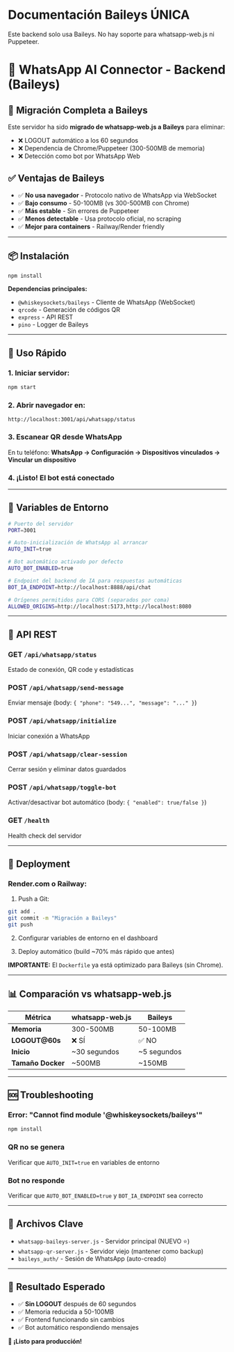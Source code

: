 # Documentación Baileys ÚNICA

Este backend solo usa Baileys. No hay soporte para whatsapp-web.js ni Puppeteer.
# 🤖 WhatsApp AI Connector - Backend (Baileys)

## 🚀 Migración Completa a Baileys

Este servidor ha sido **migrado de whatsapp-web.js a Baileys** para eliminar:
- ❌ LOGOUT automático a los 60 segundos
- ❌ Dependencia de Chrome/Puppeteer (300-500MB de memoria)
- ❌ Detección como bot por WhatsApp Web

## ✅ Ventajas de Baileys

- ✅ **No usa navegador** - Protocolo nativo de WhatsApp via WebSocket
- ✅ **Bajo consumo** - 50-100MB (vs 300-500MB con Chrome)
- ✅ **Más estable** - Sin errores de Puppeteer
- ✅ **Menos detectable** - Usa protocolo oficial, no scraping
- ✅ **Mejor para containers** - Railway/Render friendly

---

## 📦 Instalación

```bash
npm install
```

**Dependencias principales:**
- `@whiskeysockets/baileys` - Cliente de WhatsApp (WebSocket)
- `qrcode` - Generación de códigos QR
- `express` - API REST
- `pino` - Logger de Baileys

---

## 🚀 Uso Rápido

### 1. Iniciar servidor:
```bash
npm start
```

### 2. Abrir navegador en:
```
http://localhost:3001/api/whatsapp/status
```

### 3. Escanear QR desde WhatsApp
En tu teléfono: **WhatsApp → Configuración → Dispositivos vinculados → Vincular un dispositivo**

### 4. ¡Listo! El bot está conectado

---

## 🔧 Variables de Entorno

```bash
# Puerto del servidor
PORT=3001

# Auto-inicialización de WhatsApp al arrancar
AUTO_INIT=true

# Bot automático activado por defecto
AUTO_BOT_ENABLED=true

# Endpoint del backend de IA para respuestas automáticas
BOT_IA_ENDPOINT=http://localhost:8888/api/chat

# Orígenes permitidos para CORS (separados por coma)
ALLOWED_ORIGINS=http://localhost:5173,http://localhost:8080
```

---

## 📡 API REST

### GET `/api/whatsapp/status`
Estado de conexión, QR code y estadísticas

### POST `/api/whatsapp/send-message`
Enviar mensaje (body: `{ "phone": "549...", "message": "..." }`)

### POST `/api/whatsapp/initialize`
Iniciar conexión a WhatsApp

### POST `/api/whatsapp/clear-session`
Cerrar sesión y eliminar datos guardados

### POST `/api/whatsapp/toggle-bot`
Activar/desactivar bot automático (body: `{ "enabled": true/false }`)

### GET `/health`
Health check del servidor

---

## 🐳 Deployment

### Render.com o Railway:

1. Push a Git:
```bash
git add .
git commit -m "Migración a Baileys"
git push
```

2. Configurar variables de entorno en el dashboard

3. Deploy automático (build ~70% más rápido que antes)

**IMPORTANTE:** El `Dockerfile` ya está optimizado para Baileys (sin Chrome).

---

## 📊 Comparación vs whatsapp-web.js

| Métrica | whatsapp-web.js | Baileys |
|---------|----------------|---------|
| **Memoria** | 300-500MB | 50-100MB |
| **LOGOUT@60s** | ❌ SÍ | ✅ NO |
| **Inicio** | ~30 segundos | ~5 segundos |
| **Tamaño Docker** | ~500MB | ~150MB |

---

## 🆘 Troubleshooting

### Error: "Cannot find module '@whiskeysockets/baileys'"
```bash
npm install
```

### QR no se genera
Verificar que `AUTO_INIT=true` en variables de entorno

### Bot no responde
Verificar que `AUTO_BOT_ENABLED=true` y `BOT_IA_ENDPOINT` sea correcto

---

## 📝 Archivos Clave

- `whatsapp-baileys-server.js` - Servidor principal (NUEVO ⭐)
- `whatsapp-qr-server.js` - Servidor viejo (mantener como backup)
- `baileys_auth/` - Sesión de WhatsApp (auto-creado)

---

## 🎉 Resultado Esperado

- ✅ **Sin LOGOUT** después de 60 segundos
- ✅ Memoria reducida a 50-100MB
- ✅ Frontend funcionando sin cambios
- ✅ Bot automático respondiendo mensajes

**🚀 ¡Listo para producción!**
